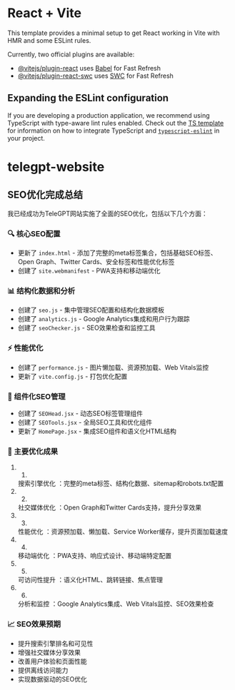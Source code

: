 # React + Vite

This template provides a minimal setup to get React working in Vite with HMR and some ESLint rules.

Currently, two official plugins are available:

- [@vitejs/plugin-react](https://github.com/vitejs/vite-plugin-react/blob/main/packages/plugin-react) uses [Babel](https://babeljs.io/) for Fast Refresh
- [@vitejs/plugin-react-swc](https://github.com/vitejs/vite-plugin-react/blob/main/packages/plugin-react-swc) uses [SWC](https://swc.rs/) for Fast Refresh

## Expanding the ESLint configuration

If you are developing a production application, we recommend using TypeScript with type-aware lint rules enabled. Check out the [TS template](https://github.com/vitejs/vite/tree/main/packages/create-vite/template-react-ts) for information on how to integrate TypeScript and [`typescript-eslint`](https://typescript-eslint.io) in your project.
# telegpt-website

## SEO优化完成总结
我已经成功为TeleGPT网站实施了全面的SEO优化，包括以下几个方面：

### 🔍 核心SEO配置
- 更新了 `index.html` - 添加了完整的meta标签集合，包括基础SEO标签、Open Graph、Twitter Cards、安全标签和性能优化标签
- 创建了 `site.webmanifest` - PWA支持和移动端优化
### 📊 结构化数据和分析
- 创建了 `seo.js` - 集中管理SEO配置和结构化数据模板
- 创建了 `analytics.js` - Google Analytics集成和用户行为跟踪
- 创建了 `seoChecker.js` - SEO效果检查和监控工具
### ⚡ 性能优化
- 创建了 `performance.js` - 图片懒加载、资源预加载、Web Vitals监控
- 更新了 `vite.config.js` - 打包优化配置
### 🧩 组件化SEO管理
- 创建了 `SEOHead.jsx` - 动态SEO标签管理组件
- 创建了 `SEOTools.jsx` - 全局SEO工具和优化组件
- 更新了 `HomePage.jsx` - 集成SEO组件和语义化HTML结构
### 🎯 主要优化成果
1. 1.
   搜索引擎优化 ：完整的meta标签、结构化数据、sitemap和robots.txt配置
2. 2.
   社交媒体优化 ：Open Graph和Twitter Cards支持，提升分享效果
3. 3.
   性能优化 ：资源预加载、懒加载、Service Worker缓存，提升页面加载速度
4. 4.
   移动端优化 ：PWA支持、响应式设计、移动端特定配置
5. 5.
   可访问性提升 ：语义化HTML、跳转链接、焦点管理
6. 6.
   分析和监控 ：Google Analytics集成、Web Vitals监控、SEO效果检查
### 📈 SEO效果预期
- 提升搜索引擎排名和可见性
- 增强社交媒体分享效果
- 改善用户体验和页面性能
- 提供离线访问能力
- 实现数据驱动的SEO优化
